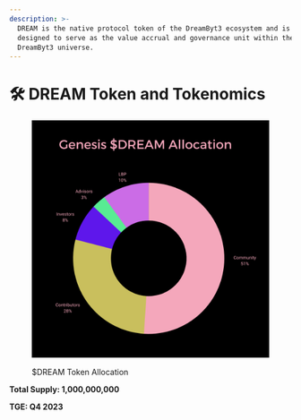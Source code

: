```yaml
---
description: >-
  DREAM is the native protocol token of the DreamByt3 ecosystem and is currently
  designed to serve as the value accrual and governance unit within the
  DreamByt3 universe.
---
```


# 🛠 DREAM Token and Tokenomics



<figure><img src="../.gitbook/assets/DREAM_Tokenomics_Black_BG.png" alt=""><figcaption><p>$DREAM Token Allocation</p></figcaption></figure>

**Total Supply: 1,000,000,000**

**TGE: Q4 2023**

